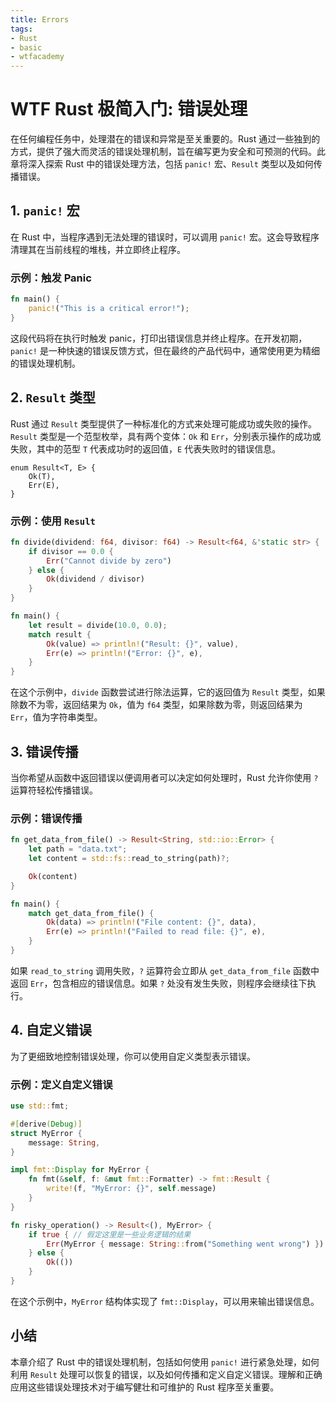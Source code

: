 ```yaml
---
title: Errors
tags:
- Rust
- basic
- wtfacademy
---
```


# WTF Rust 极简入门: 错误处理

在任何编程任务中，处理潜在的错误和异常是至关重要的。Rust 通过一些独到的方式，提供了强大而灵活的错误处理机制，旨在编写更为安全和可预测的代码。此章将深入探索 Rust 中的错误处理方法，包括 `panic!` 宏、`Result` 类型以及如何传播错误。

## 1. `panic!` 宏

在 Rust 中，当程序遇到无法处理的错误时，可以调用 `panic!` 宏。这会导致程序清理其在当前线程的堆栈，并立即终止程序。

### 示例：触发 Panic

```rust
fn main() {
    panic!("This is a critical error!");
}
```

这段代码将在执行时触发 panic，打印出错误信息并终止程序。在开发初期，`panic!` 是一种快速的错误反馈方式，但在最终的产品代码中，通常使用更为精细的错误处理机制。

## 2. `Result` 类型

Rust 通过 `Result` 类型提供了一种标准化的方式来处理可能成功或失败的操作。`Result` 类型是一个范型枚举，具有两个变体：`Ok` 和 `Err`，分别表示操作的成功或失败，其中的范型 `T` 代表成功时的返回值，`E` 代表失败时的错误信息。
```
enum Result<T, E> {
    Ok(T),
    Err(E),
}
```

### 示例：使用 `Result`

```rust
fn divide(dividend: f64, divisor: f64) -> Result<f64, &'static str> {
    if divisor == 0.0 {
        Err("Cannot divide by zero")
    } else {
        Ok(dividend / divisor)
    }
}

fn main() {
    let result = divide(10.0, 0.0);
    match result {
        Ok(value) => println!("Result: {}", value),
        Err(e) => println!("Error: {}", e),
    }
}
```

在这个示例中，`divide` 函数尝试进行除法运算，它的返回值为 `Result` 类型，如果除数不为零，返回结果为 `Ok`，值为 `f64` 类型，如果除数为零，则返回结果为 `Err`，值为字符串类型。

## 3. 错误传播

当你希望从函数中返回错误以便调用者可以决定如何处理时，Rust 允许你使用 `?` 运算符轻松传播错误。

### 示例：错误传播

```rust
fn get_data_from_file() -> Result<String, std::io::Error> {
    let path = "data.txt";
    let content = std::fs::read_to_string(path)?;

    Ok(content)
}

fn main() {
    match get_data_from_file() {
        Ok(data) => println!("File content: {}", data),
        Err(e) => println!("Failed to read file: {}", e),
    }
}
```

如果 `read_to_string` 调用失败，`?` 运算符会立即从 `get_data_from_file` 函数中返回 `Err`，包含相应的错误信息。如果 `?` 处没有发生失败，则程序会继续往下执行。

## 4. 自定义错误

为了更细致地控制错误处理，你可以使用自定义类型表示错误。

### 示例：定义自定义错误

```rust
use std::fmt;

#[derive(Debug)]
struct MyError {
    message: String,
}

impl fmt::Display for MyError {
    fn fmt(&self, f: &mut fmt::Formatter) -> fmt::Result {
        write!(f, "MyError: {}", self.message)
    }
}

fn risky_operation() -> Result<(), MyError> {
    if true { // 假定这里是一些业务逻辑的结果
        Err(MyError { message: String::from("Something went wrong") })
    } else {
        Ok(())
    }
}
```

在这个示例中，`MyError` 结构体实现了 `fmt::Display`，可以用来输出错误信息。

## 小结

本章介绍了 Rust 中的错误处理机制，包括如何使用 `panic!` 进行紧急处理，如何利用 `Result` 处理可以恢复的错误，以及如何传播和定义自定义错误。理解和正确应用这些错误处理技术对于编写健壮和可维护的 Rust 程序至关重要。
